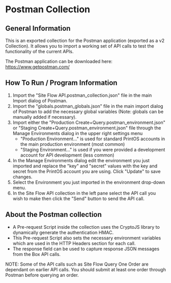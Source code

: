 # Postman Collection

## General Information

This is an exported collection for the Postman application (exported as a v2 Collection).  It allows you to import a working set of API calls to test the functionality of the current APIs.

The Postman application can be downloaded here:  https://www.getpostman.com/

## How To Run / Program Information

1. Import the "Site Flow API.postman_collection.json" file in the main Import dialog of Postman.
2. Import the "globals.postman_globals.json" file in the main import dialog of Postman to add the necessary global variables (Note: globals can be manually added if necessary).
3. Import either the "Production Create+Query.postman_environment.json" or "Staging Create+Query.postman_environment.json" file through the Manage Environments dialog in the upper right settings menu
	- "Production Environment..." is used for standard PrintOS accounts in the main production environment (most common)
	- "Staging Environment..." is used if you were provided a development account for API development (less common)
3. In the Manage Environments dialog edit the environment you just imported and replace the "key" and "secret" values with the key and secret from the PrintOS account you are using.  Click "Update" to save changes.
4. Select the Environment you just imported in the environment drop-down menu.
5. In the Site Flow API collection in the left pane select the API call you wish to make then click the "Send" button to send the API call.  

## About the Postman collection

- A Pre-request Script inside the collection uses the CryptoJS library to dynamically generate the authentication HMAC.  
- This Pre-request Script also sets the necessary environment variables which are used in the HTTP Headers section for each call.
- The response field can be used to capture response JSON messages from the Box API calls.

NOTE: Some of the API calls such as Site Flow Query One Order are dependant on earlier API calls.  You should submit at least one order through Postman before querying an order.